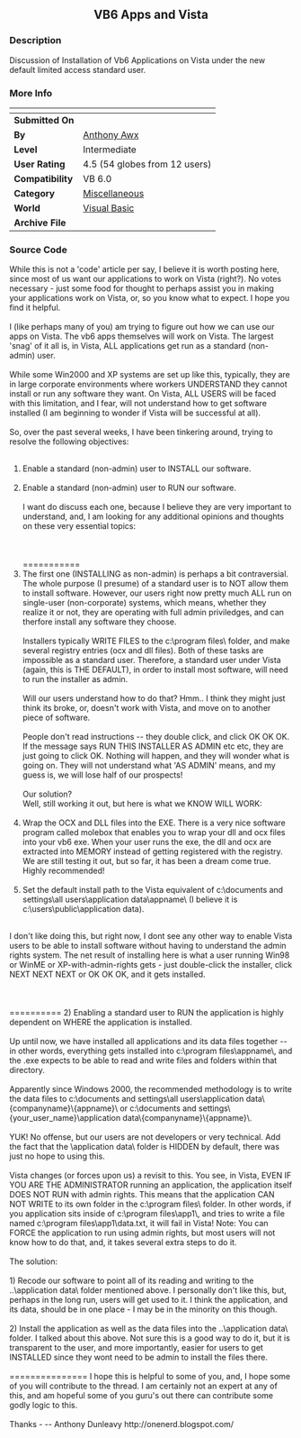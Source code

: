 ﻿<div align="center">

## VB6 Apps and Vista


</div>

### Description

Discussion of Installation of Vb6 Applications on Vista under the new default limited access standard user.
 
### More Info
 


<span>             |<span>
---                |---
**Submitted On**   |
**By**             |[Anthony Awx](https://github.com/Planet-Source-Code/PSCIndex/blob/master/ByAuthor/anthony-awx.md)
**Level**          |Intermediate
**User Rating**    |4.5 (54 globes from 12 users)
**Compatibility**  |VB 6\.0
**Category**       |[Miscellaneous](https://github.com/Planet-Source-Code/PSCIndex/blob/master/ByCategory/miscellaneous__1-1.md)
**World**          |[Visual Basic](https://github.com/Planet-Source-Code/PSCIndex/blob/master/ByWorld/visual-basic.md)
**Archive File**   |[](https://github.com/Planet-Source-Code/anthony-awx-vb6-apps-and-vista__1-66696/archive/master.zip)





### Source Code

While this is not a 'code' article per say, I believe it is worth posting here, since most of us want our applications to work on Vista (right?). No votes necessary - just some food for thought to perhaps assist you in making your applications work on Vista, or, so you know what to expect. I hope you find it helpful.
<br><br>
I (like perhaps many of you) am trying to figure out how we can use our apps on Vista. The vb6 apps themselves will work on Vista. The largest 'snag' of it all is, in Vista, ALL applications get run as a standard (non-admin) user.
<br><br>
While some Win2000 and XP systems are set up like this, typically, they are in large corporate environments where workers UNDERSTAND they cannot install or run any software they want. On Vista, ALL USERS will be faced with this limitation, and I fear, will not understand how to get software installed (I am beginning to wonder if Vista will be successful at all).
<br><br>
So, over the past several weeks, I have been tinkering around, trying to resolve the following objectives:
<br><br>
1) Enable a standard (non-admin) user to INSTALL our software.<br><br>
2) Enable a standard (non-admin) user to RUN our software.
<br><br>
I want do discuss each one, because I believe they are very important to understand, and, I am looking for any additional opinions and thoughts on these very essential topics:
<br><br>
<br><br>
===========
1) The first one (INSTALLING as non-admin) is perhaps a bit contraversial. The whole purpose (I presume) of a standard user is to NOT allow them to install software. However, our users right now pretty much ALL run on single-user (non-corporate) systems, which means, whether they realize it or not, they are operating with full admin priviledges, and can therfore install any software they choose.
<br><br>
Installers typically WRITE FILES to the c:\program files\ folder, and make several registry entries (ocx and dll files). Both of these tasks are impossible as a standard user.
Therefore, a standard user under Vista (again, this is THE DEFAULT), in order to install most software, will need to run the installer as admin.
<br><br>
Will our users understand how to do that? Hmm.. I think they might just think its broke, or, doesn't work with Vista, and move on to another piece of software.
<br><br>
People don't read instructions -- they double click, and click OK OK OK. If the message says RUN THIS INSTALLER AS ADMIN etc etc, they are just going to click OK. Nothing will happen, and they will wonder what is going on. They will not understand what 'AS ADMIN' means, and my guess is, we will lose half of our prospects!
<br><br>
Our solution? <br>
Well, still working it out, but here is what we KNOW WILL WORK:
<br><br>
1) Wrap the OCX and DLL files into the EXE.
There is a very nice software program called molebox that enables you to wrap your dll and ocx files into your vb6 exe. When your user runs the exe, the dll and ocx are extracted into MEMORY instead of getting registered with the registry. We are still testing it out, but so far, it has been a dream come true. Highly recommended!
<br><br>
2) Set the default install path to the Vista equivalent of c:\documents and settings\all users\application data\appname\ (I believe it is c:\users\public\application data\).
<br>
I don't like doing this, but right now, I dont see any other way to enable Vista users to be able to install software without having to understand the admin rights system. The net result of installing here is what a user running Win98 or WinME or XP-with-admin-rights gets - just double-click the installer, click NEXT NEXT NEXT or OK OK OK, and it gets installed.
<br><br>
<br><br>
==========
2) Enabling a standard user to RUN the application is highly dependent on WHERE the application is installed.
<br><br>
Up until now, we have installed all applications and its data files together -- in other words, everything gets installed into c:\program files\appname\, and the .exe expects to be able to read and write files and folders within that directory.
<br><br>
Apparently since Windows 2000, the recommended methodology is to write the data files to c:\documents and settings\all users\application data\{companyname}\{appname}\ or c:\documents and settings\{your_user_name}\application data\{companyname}\{appname}\.
<br><br>
YUK! No offense, but our users are not developers or very technical. Add the fact that the \application data\ folder is HIDDEN by default, there was just no hope to using this.
<br><br>
Vista changes (or forces upon us) a revisit to this. You see, in Vista, EVEN IF YOU ARE THE ADMINISTRATOR running an application, the application itself DOES NOT RUN with admin rights. This means that the application CAN NOT WRITE to its own folder in the c:\program files\ folder. In other words, if you application sits inside of c:\program files\app1\, and tries to write a file named c:\program files\app1\data.txt, it will fail in Vista! Note: You can FORCE the application to run using admin rights, but most users will not know how to do that, and, it takes several extra steps to do it.
<br><br>
The solution:
<br><br>
1) Recode our software to point all of its reading and writing to the ..\application data\ folder mentioned above. I personally don't like this, but, perhaps in the long run, users will get used to it. I think the application, and its data, should be in one place - I may be in the minority on this though.
<br><br>
2) Install the application as well as the data files into the ..\application data\ folder. I talked about this above. Not sure this is a good way to do it, but it is transparent to the user, and more importantly, easier for users to get INSTALLED since they wont need to be admin to install the files there.
<br><br>
===============
I hope this is helpful to some of you, and, I hope some of you will contribute to the thread. I am certainly not an expert at any of this, and am hopeful some of you guru's out there can contribute some godly logic to this.
<br><br>
Thanks -
--
Anthony Dunleavy
http://onenerd.blogspot.com/

